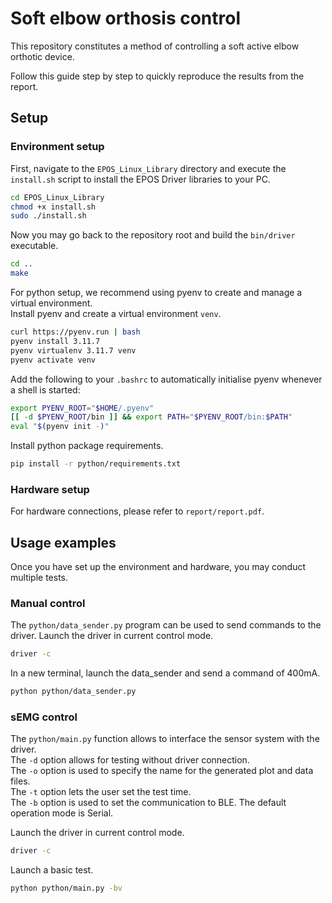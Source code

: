 # Soft elbow orthosis control

This repository constitutes a method of controlling a soft active elbow orthotic 
device.

Follow this guide step by step to quickly reproduce the results from the report.  

## Setup
### Environment setup

First, navigate to the `EPOS_Linux_Library` directory and execute the `install.sh` script 
to install the EPOS Driver libraries to your PC.  

```bash
cd EPOS_Linux_Library
chmod +x install.sh
sudo ./install.sh
```

Now you may go back to the repository root and build the `bin/driver` executable.

```bash
cd ..
make
```

For python setup, we recommend using pyenv to create and manage a virtual 
environment.  
Install pyenv and create a virtual environment `venv`.  

```bash
curl https://pyenv.run | bash
pyenv install 3.11.7
pyenv virtualenv 3.11.7 venv
pyenv activate venv
```

Add the following to your `.bashrc` to automatically initialise pyenv whenever
a shell is started:

```bash
export PYENV_ROOT="$HOME/.pyenv"
[[ -d $PYENV_ROOT/bin ]] && export PATH="$PYENV_ROOT/bin:$PATH"
eval "$(pyenv init -)"
```

Install python package requirements.

```bash
pip install -r python/requirements.txt
```

### Hardware setup

For hardware connections, please refer to `report/report.pdf`.

## Usage examples
Once you have set up the environment and hardware, you may conduct multiple 
tests.

### Manual control
The `python/data_sender.py` program can be used to send commands to the driver. 
Launch the driver in current control mode.
```bash
driver -c
```

In a new terminal, launch the data\_sender and send a command of 400mA.
```bash
python python/data_sender.py
```

### sEMG control
The `python/main.py` function allows to interface the sensor system with the driver.  
The `-d` option allows for testing without driver connection.  
The `-o` option is used to specify the name for the generated plot and data files.  
The `-t` option lets the user set the test time.  
The `-b` option is used to set the communication to BLE. The default operation mode is Serial.  

Launch the driver in current control mode.
```bash
driver -c
```

Launch a basic test.
```bash
python python/main.py -bv
```
